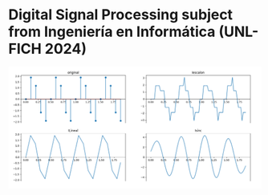 # Digital Signal Processing subject from Ingeniería en Informática (UNL-FICH 2024)

![Signal interpolation](https://github.com/Lucasa98/PDS-2024/blob/main/Guias/Guia6.png "Signals")
